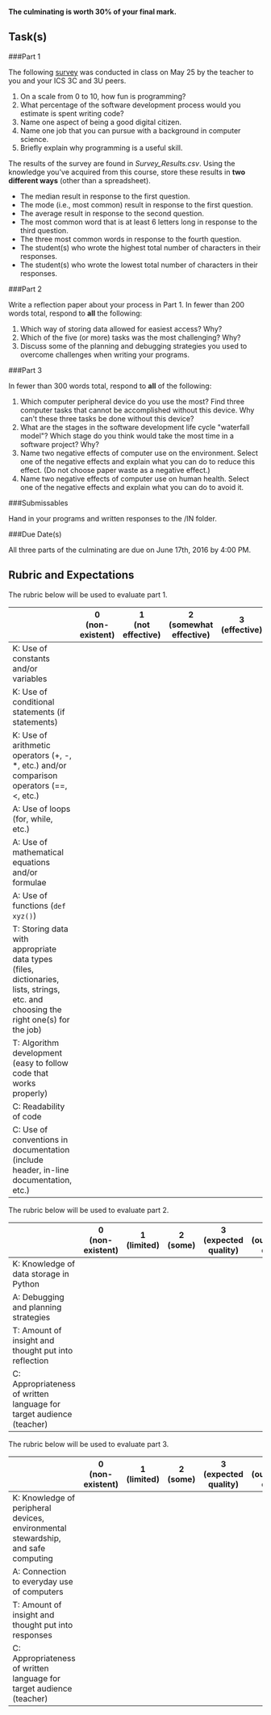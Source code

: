**The culminating is worth 30% of your final mark.**

Task(s)
-------


###Part 1

The following [survey](http://goo.gl/forms/uIn1REwRkwb0nUft1) was conducted in class on May 25 by the teacher to you and your ICS 3C and 3U peers. 


  1. On a scale from 0 to 10, how fun is programming?
  2. What percentage of the software development process would you estimate is spent writing code?
  3. Name one aspect of being a good digital citizen.
  4. Name one job that you can pursue with a background in computer science.
  5. Briefly explain why programming is a useful skill.


The results of the survey are found in *Survey_Results.csv*. Using the knowledge you've acquired from this course, store these results in **two different ways** (other than a spreadsheet).


* The median result in response to the first question.
* The mode (i.e., most common) result in response to the first question.
* The average result in response to the second question.
* The most common word that is at least 6 letters long in response to the third question.
* The three most common words in response to the fourth question.
* The student(s) who wrote the highest total number of characters in their responses.
* The student(s) who wrote the lowest total number of characters in their responses.


###Part 2

Write a reflection paper about your process in Part 1. In fewer than 200 words total, respond to **all** the following:

  1. Which way of storing data allowed for easiest access? Why?
  2. Which of the five (or more) tasks was the most challenging? Why?
  3. Discuss some of the planning and debugging strategies you used to overcome challenges when writing your programs.


###Part 3

In fewer than 300 words total, respond to **all** of the following:

  1. Which computer peripheral device do you use the most? Find three computer tasks that cannot be accomplished without this device. Why can't these three tasks be done without this device?
  2. What are the stages in the software development life cycle "waterfall model"? Which stage do you think would take the most time in a software project? Why?
  3. Name two negative effects of computer use on the environment. Select one of the negative effects and explain what you can do to reduce this effect. (Do not choose paper waste as a negative effect.)
  4. Name two negative effects of computer use on human health. Select one of the negative effects and explain what you can do to avoid it. 

	
###Submissables

Hand in your programs and written responses to the /IN folder.


###Due Date(s)

All three parts of the culminating are due on June 17th, 2016 by 4:00 PM.



Rubric and Expectations
-----------------------

The rubric below will be used to evaluate part 1.

| | 0 <br> (non-existent) | 1 <br> (not effective) | 2 <br> (somewhat effective) | 3 <br> (effective) | 4 <br> (very effective) |
| --- | --- | --- | --- | --- | --- |
| K: Use of constants and/or variables | | | | | |
| K: Use of conditional statements (if statements)  | | | | | |
| K: Use of arithmetic operators (+, -, *, etc.) and/or comparison operators (==, <, etc.) | | | | | |
| A: Use of loops (for, while, etc.) | | | | | |
| A: Use of mathematical equations and/or formulae | | | | | |
| A: Use of functions (```def xyz()```) | | | | | |
| T: Storing data with appropriate data types (files, dictionaries, lists, strings, etc. and choosing the right one(s) for the job) | | | | | |
| T: Algorithm development (easy to follow code that works properly) | | | | | |
| C: Readability of code | | | | | |
| C: Use of conventions in documentation (include header, in-line documentation, etc.) | | | | | |

The rubric below will be used to evaluate part 2.

| | 0 <br> (non-existent) | 1 <br> (limited) | 2 <br> (some) | 3 <br> (expected quality) | 4 <br> (outstanding quality) |
| --- | --- | --- | --- | --- | --- |
| K: Knowledge of data storage in Python | | | | | |
| A: Debugging and planning strategies | | | | | |
| T: Amount of insight and thought put into reflection | | | | | |
| C: Appropriateness of written language for target audience (teacher) | | | | | |

The rubric below will be used to evaluate part 3.

| | 0 <br> (non-existent) | 1 <br> (limited) | 2 <br> (some) | 3 <br> (expected quality) | 4 <br> (outstanding quality) |
| --- | --- | --- | --- | --- | --- |
| K: Knowledge of peripheral devices, environmental stewardship, and safe computing | | | | | |
| A: Connection to everyday use of computers | | | | | |
| T: Amount of insight and thought put into responses | | | | | |
| C: Appropriateness of written language for target audience (teacher) | | | | | |